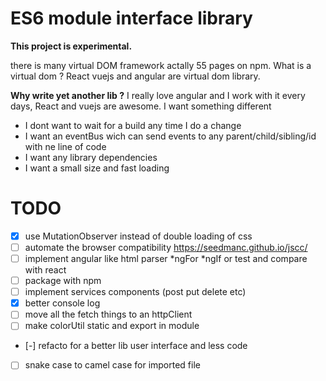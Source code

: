 # ES6 module interface library

**This project is experimental.**

there is many virtual DOM framework actally 55 pages on npm. What is a virtual dom ? React vuejs and angular are virtual
dom library.

**Why write yet another lib ?**
I really love angular and I work with it every days, React and vuejs are awesome. I want something different

- I dont want to wait for a build any time I do a change
- I want an eventBus wich can send events to any parent/child/sibling/id with ne line of code
- I want any library dependencies
- I want a small size and fast loading

# TODO

- [x] use MutationObserver instead of double loading of css
- [ ] automate the browser compatibility https://seedmanc.github.io/jscc/
- [ ] implement angular like html parser *ngFor *ngIf or test and compare with react
- [ ] package with npm
- [ ] implement services components (post put delete etc)
- [x] better console log
- [ ] move all the fetch things to an httpClient
- [ ] make colorUtil static and export in module
- [-] refacto for a better lib user interface and less code
- [ ] snake case to camel case for imported file